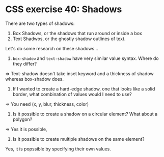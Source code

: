 # CSS exercise 40: Shadows

There are two types of shadows:

1. Box Shadows, or the shadows that run around or inside a box
1. Text Shadwos, or the ghostly shadow outlines of text.

Let's do some research on these shadows…

1. `box-shadow` and `text-shadow` have very similar value syntax. Where do they differ?

=> Text-shadow doesn't take inset keyword and a thickness of shadow whereas box-shadow does.

1. If I wanted to create a hard-edge shadow, one that looks like a solid border, what combination of values would I need to use?

=> You need (x, y, blur, thickness, color)

1. Is it possible to create a shadow on a circular element? What about a polygon?

=> Yes it is possible,

1. Is it possible to create multiple shadows on the same element?

Yes, it is popssible by specifying their own values.
